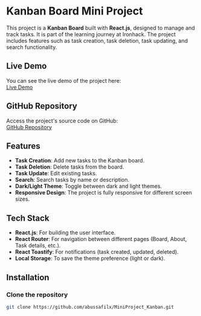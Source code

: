 # Kanban Board Mini Project

This project is a **Kanban Board** built with **React.js**, designed to manage and track tasks. It is part of the learning journey at Ironhack. The project includes features such as task creation, task deletion, task updating, and search functionality.

## Live Demo

You can see the live demo of the project here:  
[Live Demo](https://stalwart-puffpuff-25527f.netlify.app/)

## GitHub Repository

Access the project's source code on GitHub:  
[GitHub Repository](https://github.com/abussafilx/MiniProject_Kanban)

## Features

- **Task Creation**: Add new tasks to the Kanban board.
- **Task Deletion**: Delete tasks from the board.
- **Task Update**: Edit existing tasks.
- **Search**: Search tasks by name or description.
- **Dark/Light Theme**: Toggle between dark and light themes.
- **Responsive Design**: The project is fully responsive for different screen sizes.

## Tech Stack

- **React.js**: For building the user interface.
- **React Router**: For navigation between different pages (Board, About, Task details, etc.).
- **React Toastify**: For notifications (task created, updated, deleted).
- **Local Storage**: To save the theme preference (light or dark).

## Installation

### Clone the repository

```bash
git clone https://github.com/abussafilx/MiniProject_Kanban.git
```
